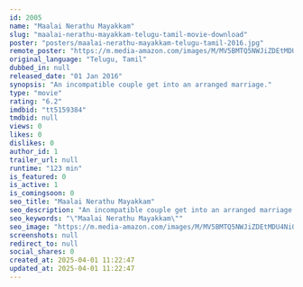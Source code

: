 ```yaml
---
id: 2005
name: "Maalai Nerathu Mayakkam"
slug: "maalai-nerathu-mayakkam-telugu-tamil-movie-download"
poster: "posters/maalai-nerathu-mayakkam-telugu-tamil-2016.jpg"
remote_poster: "https://m.media-amazon.com/images/M/MV5BMTQ5NWJiZDEtMDU4Ni00YTEzLWE5MGEtYzQyYjI0NGZmY2FiXkEyXkFqcGc@._V1_SX300.jpg"
original_language: "Telugu, Tamil"
dubbed_in: null
released_date: "01 Jan 2016"
synopsis: "An incompatible couple get into an arranged marriage."
type: "movie"
rating: "6.2"
imdbid: "tt5159384"
tmdbid: null
views: 0
likes: 0
dislikes: 0
author_id: 1
trailer_url: null
runtime: "123 min"
is_featured: 0
is_active: 1
is_comingsoon: 0
seo_title: "Maalai Nerathu Mayakkam"
seo_description: "An incompatible couple get into an arranged marriage."
seo_keywords: "\"Maalai Nerathu Mayakkam\""
seo_image: "https://m.media-amazon.com/images/M/MV5BMTQ5NWJiZDEtMDU4Ni00YTEzLWE5MGEtYzQyYjI0NGZmY2FiXkEyXkFqcGc@._V1_SX300.jpg"
screenshots: null
redirect_to: null
social_shares: 0
created_at: 2025-04-01 11:22:47
updated_at: 2025-04-01 11:22:47
---
```


